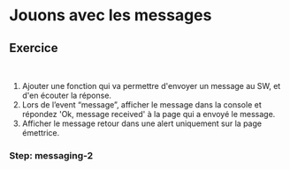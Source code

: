 <!-- .slide: class="exercice" -->

# Jouons avec les messages

## Exercice

<br>

1. Ajouter une fonction qui va permettre d'envoyer un message au SW, et d'en écouter la réponse.
2. Lors de l’event “message”, afficher le message dans la console et répondez 'Ok, message received' à la page qui a envoyé le message.
3. Afficher le message retour dans une alert uniquement sur la page émettrice.

### Step: messaging-2
